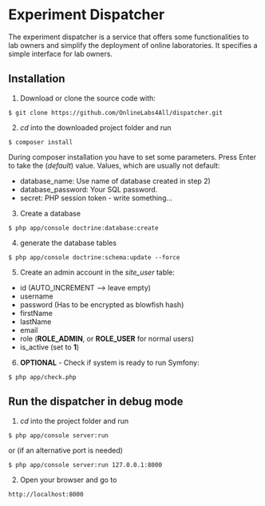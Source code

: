 Experiment Dispatcher
=====================

The experiment dispatcher is a service that offers some functionalities to lab owners and simplify the deployment of online laboratories. It specifies a simple interface for lab owners.

## Installation

1) Download or clone the source code with:
```
$ git clone https://github.com/OnlineLabs4All/dispatcher.git
```
2) *cd* into the downloaded project folder and run
```
$ composer install
```
During composer installation you have to set some parameters. Press Enter to take the (*default*) value.
Values, which are usually not default:
- database_name: Use name of database created in step 2)
- database_password: Your SQL password.
- secret: PHP session token - write something...

3) Create a database
```
$ php app/console doctrine:database:create
```

4) generate the database tables
```
$ php app/console doctrine:schema:update --force
```

5) Create an admin account in the *site_user* table:
- id (AUTO_INCREMENT --> leave empty)
- username
- password (Has to be encrypted as blowfish hash)
- firstName
- lastName
- email
- role (**ROLE_ADMIN**, or **ROLE_USER** for normal users)
- is_active (set to **1**)

6) **OPTIONAL** - Check if system is ready to run Symfony:
```
$ php app/check.php
```


## Run the dispatcher in debug mode

1) *cd* into the project folder and run
```
$ php app/console server:run
```
or (if an alternative port is needed)
```
$ php app/console server:run 127.0.0.1:8000
```

2) Open your browser and go to
```
http://localhost:8000
```
